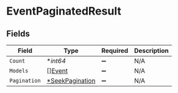 # EventPaginatedResult


## Fields

| Field                                                    | Type                                                     | Required                                                 | Description                                              |
| -------------------------------------------------------- | -------------------------------------------------------- | -------------------------------------------------------- | -------------------------------------------------------- |
| `Count`                                                  | **int64*                                                 | :heavy_minus_sign:                                       | N/A                                                      |
| `Models`                                                 | [][Event](../../models/shared/event.md)                  | :heavy_minus_sign:                                       | N/A                                                      |
| `Pagination`                                             | [*SeekPagination](../../models/shared/seekpagination.md) | :heavy_minus_sign:                                       | N/A                                                      |